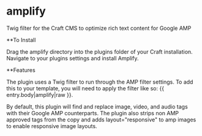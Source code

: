 # amplify
Twig filter for the Craft CMS to optimize rich text content for Google AMP

**To Install

Drag the amplify directory into the plugins folder of your Craft installation. Navigate to your plugins settings and install Amplify. 

**Features

The plugin uses a Twig filter to run through the AMP filter settings. To add this to your template, you will need to apply the filter like so: {{ entry.body|amplify|raw }}. 

By default, this plugin will find and replace image, video, and audio tags with their Google AMP counterparts. The plugin also strips non AMP approved tags from the copy and adds layout="responsive" to amp images to enable responsive image layouts. 


